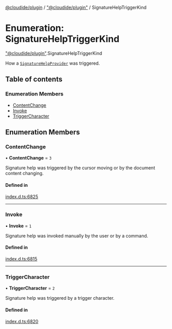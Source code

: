 [@cloudide/plugin](../README.md) / ["@cloudide/plugin"](../modules/_cloudide_plugin_.md) / SignatureHelpTriggerKind

# Enumeration: SignatureHelpTriggerKind

["@cloudide/plugin"](../modules/_cloudide_plugin_.md).SignatureHelpTriggerKind

How a [`SignatureHelpProvider`](#SignatureHelpProvider) was triggered.

## Table of contents

### Enumeration Members

- [ContentChange](cloudide_plugin_.SignatureHelpTriggerKind.md#contentchange)
- [Invoke](cloudide_plugin_.SignatureHelpTriggerKind.md#invoke)
- [TriggerCharacter](cloudide_plugin_.SignatureHelpTriggerKind.md#triggercharacter)

## Enumeration Members

### ContentChange

• **ContentChange** = ``3``

Signature help was triggered by the cursor moving or by the document content changing.

#### Defined in

[index.d.ts:6825](https://github.com/shuyaqian/cloudide-plugin-api/blob/26b31b9/index.d.ts#L6825)

___

### Invoke

• **Invoke** = ``1``

Signature help was invoked manually by the user or by a command.

#### Defined in

[index.d.ts:6815](https://github.com/shuyaqian/cloudide-plugin-api/blob/26b31b9/index.d.ts#L6815)

___

### TriggerCharacter

• **TriggerCharacter** = ``2``

Signature help was triggered by a trigger character.

#### Defined in

[index.d.ts:6820](https://github.com/shuyaqian/cloudide-plugin-api/blob/26b31b9/index.d.ts#L6820)
